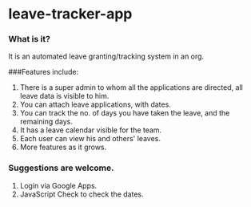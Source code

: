 leave-tracker-app
=================

### What is it?

It is an automated leave granting/tracking system in an org. 

###Features include:

1. There is a super admin to whom all the applications are
directed, all leave data is visible to him. 
2. You can attach leave applications, with dates. 
3. You can track the no. of days you have taken the leave,
and the remaining days.
4. It has a leave calendar visible for the team. 
5. Each user can view his and others' leaves. 
6. More features as it grows. 

### Suggestions are welcome. 


1. Login via Google Apps.
2. JavaScript Check to check the dates.

